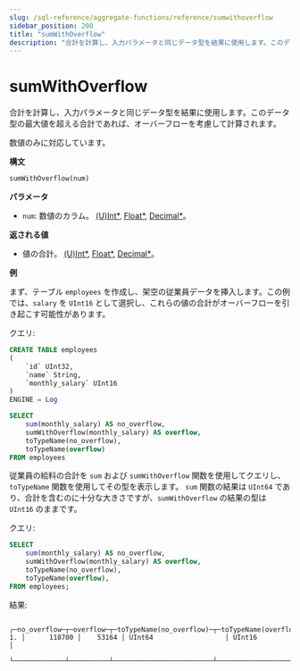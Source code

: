 ```yaml
---
slug: /sql-reference/aggregate-functions/reference/sumwithoverflow
sidebar_position: 200
title: "sumWithOverflow"
description: "合計を計算し、入力パラメータと同じデータ型を結果に使用します。このデータ型の最大値を超える合計であれば、オーバーフローを考慮して計算されます。"
---
```



# sumWithOverflow

合計を計算し、入力パラメータと同じデータ型を結果に使用します。このデータ型の最大値を超える合計であれば、オーバーフローを考慮して計算されます。

数値のみに対応しています。

**構文**

```sql
sumWithOverflow(num)
```

**パラメータ**
- `num`: 数値のカラム。 [(U)Int*](../../data-types/int-uint.md), [Float*](../../data-types/float.md), [Decimal*](../../data-types/decimal.md)。

**返される値**

- 値の合計。 [(U)Int*](../../data-types/int-uint.md), [Float*](../../data-types/float.md), [Decimal*](../../data-types/decimal.md)。

**例**

まず、テーブル `employees` を作成し、架空の従業員データを挿入します。この例では、`salary` を `UInt16` として選択し、これらの値の合計がオーバーフローを引き起こす可能性があります。

クエリ:

```sql
CREATE TABLE employees
(
    `id` UInt32,
    `name` String,
    `monthly_salary` UInt16
)
ENGINE = Log
```

```sql
SELECT
    sum(monthly_salary) AS no_overflow,
    sumWithOverflow(monthly_salary) AS overflow,
    toTypeName(no_overflow),
    toTypeName(overflow)
FROM employees
```

従業員の給料の合計を `sum` および `sumWithOverflow` 関数を使用してクエリし、`toTypeName` 関数を使用してその型を表示します。
`sum` 関数の結果は `UInt64` であり、合計を含むのに十分な大きさですが、`sumWithOverflow` の結果の型は `UInt16` のままです。

クエリ:

```sql
SELECT 
    sum(monthly_salary) AS no_overflow,
    sumWithOverflow(monthly_salary) AS overflow,
    toTypeName(no_overflow),
    toTypeName(overflow),    
FROM employees;
```

結果:

```response
   ┌─no_overflow─┬─overflow─┬─toTypeName(no_overflow)─┬─toTypeName(overflow)─┐
1. │      118700 │    53164 │ UInt64                  │ UInt16               │
   └─────────────┴──────────┴─────────────────────────┴──────────────────────┘
```
